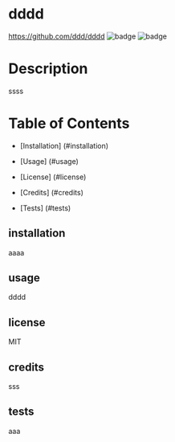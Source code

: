 # dddd
https://github.com/ddd/dddd 
![badge](https://img.shields.io/github/last-commit/ddd/sss)
![badge](https://img.shields.io/badges/license-MIT-red.svg)
# Description
ssss
# Table of Contents
* [Installation] (#installation)
* [Usage] (#usage)

 * [License] (#license)

* [Credits] (#credits)
* [Tests] (#tests)



## installation

aaaa

## usage

dddd


 ## license

  MIT

## credits

sss

## tests

aaa

